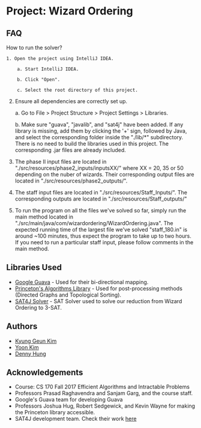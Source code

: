 # Project: Wizard Ordering

## FAQ

How to run the solver?
```
1. Open the project using IntelliJ IDEA.

    a. Start IntelliJ IDEA.

    b. Click "Open".

    c. Select the root directory of this project.
```
2. Ensure all dependencies are correctly set up.

    a. Go to File > Project Structure > Project Settings > Libraries.

    b. Make sure "guava", "javalib", and "sat4j" have been added. If any library is missing, add them by clicking the '+' sign, followed by Java, and select the corresponding folder inside the "./lib/*" subdirectory.
    There is no need to build the libraries used in this project. The corresponding .jar files are already included.

3. The phase II input files are located in "./src/resources/phase2_inputs/inputsXX/" where XX = 20, 35 or 50 depending on the nuber of wizards.
Their corresponding output files are located in "./src/resources/phase2_outputs/".

4. The staff input files are located in "./src/resources/Staff_Inputs/". The corresponding outputs are located in "./src/resources/Staff_outputs/"

5. To run the program on all the files we've solved so far, simply run the main method located in "./src/main/java/com/wizardordering/WizardOrdering.java".
The expected running time of the largest file we've solved "staff_180.in" is around ~100 minutes, thus expect the program to take up to two hours.
If you need to run a particular staff input, please follow comments in the main method.

## Libraries Used

* [Google Guava](https://github.com/google/guava) - Used for their bi-directional mapping.
* [Princeton's Algorithms Library](https://github.com/kevin-wayne/algs4) - Used for post-processing methods (Directed Graphs and Topological Sorting).
* [SAT4J Solver](https://gitlab.ow2.org/sat4j/sat4j) - SAT Solver used to solve our reduction from Wizard Ordering to 3-SAT.

## Authors
* [Kyung Geun Kim](https://github.com/kyung4952)
* [Yoon Kim](https://github.com/ynnkim)
* [Denny Hung](https://github.com/d3nnyhl)

## Acknowledgements
* Course: CS 170 Fall 2017 Efficient Algorithms and Intractable Problems
* Professors Prasad Raghavendra and Sanjam Garg, and the course staff.
* Google's Guava team for developing Guava
* Professors Joshua Hug, Robert Sedgewick, and Kevin Wayne for making the Princeton library accessible.
* SAT4J development team. Check their work [here](http://www.sat4j.org/)